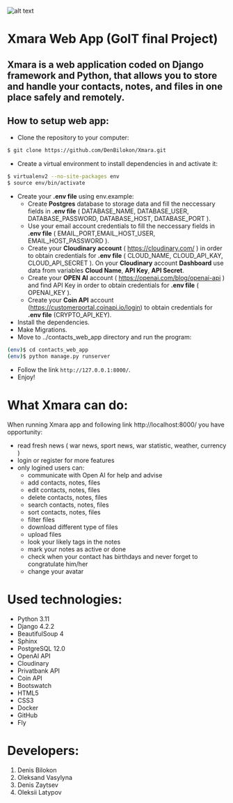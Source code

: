 
![alt text](https://raw.githubusercontent.com/DenBilokon/Xmara/main/contacts_web_app/users/static/users/img/logo-no-background_2.png)

# Xmara Web App (GoIT final Project)

## Xmara is a web application coded on Django framework and Python, that allows you to store and handle your contacts, notes, and files in one place safely and remotely.

## How to setup web app:

- Clone the repository to your computer:

```sh
$ git clone https://github.com/DenBilokon/Xmara.git

```

- Create a virtual environment to install dependencies in and activate it:

```sh
$ virtualenv2 --no-site-packages env
$ source env/bin/activate
```
- Create your **.env file** using env.example:
    - Create **Postgres** database to storage data and fill the neccessary fields in **.env file** ( DATABASE_NAME, DATABASE_USER, DATABASE_PASSWORD, DATABASE_HOST, DATABASE_PORT ).
    - Use your email account credentials to fill the neccessary fields in **.env file** ( EMAIL_PORT,EMAIL_HOST_USER, EMAIL_HOST_PASSWORD ).
    - Create your **Cloudinary account** ( https://cloudinary.com/ ) in order to obtain credentials for **.env file** ( CLOUD_NAME, CLOUD_API_KAY, CLOUD_API_SECRET ). On your **Cloudinary** account **Dashboard** use data from variables **Cloud Name**, **API Key**, **API Secret**.
    - Create your **OPEN AI** account ( https://openai.com/blog/openai-api ) and find API Key in order to obtain credentials for **.env file** ( OPENAI_KEY ).
    - Create your **Coin API** account (https://customerportal.coinapi.io/login) to obtain credentials for **.env file** (CRYPTO_API_KEY).
- Install the dependencies.
- Make Migrations.
- Move to ../contacts_web_app directory and run the program:

```sh
(env)$ cd contacts_web_app
(env)$ python manage.py runserver
```
- Follow the link  `http://127.0.0.1:8000/`.
- Enjoy!
# What Xmara can do:
When running Xmara app and following link http://localhost:8000/ you have opportunity:
- read fresh news ( war news, sport news, war statistic, weather, currency )
- login or register for more features
- only logined users can:
  - communicate with Open AI for help and advise
  - add contacts, notes, files
  - edit contacts, notes, files
  - delete contacts, notes, files
  - search contacts, notes, files
  - sort contacts, notes, files
  - filter files
  - download different type of files
  - upload files
  - look your likely tags in the notes
  - mark your notes as active or done
  - check when your contact has birthdays and never forget to congratulate him/her
  - change your avatar


# Used technologies:
- Python 3.11
- Django 4.2.2
- BeautifulSoup 4
- Sphinx
- PostgreSQL 12.0
- OpenAI API
- Cloudinary
- Privatbank API
- Coin API
- Bootswatch
- HTML5
- CSS3
- Docker
- GitHub
- Fly

# Developers:
1. Denis Bilokon
2. Oleksand Vasylyna
3. Denis Zaytsev
4. Oleksii Latypov

